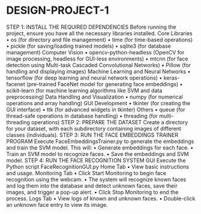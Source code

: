 # DESIGN-PROJECT-1

STEP 1: INSTALL THE REQUIRED DEPENDENCIES 
Before running the project, ensure you have all the necessary libraries 
installed. 
Core Libraries 
• os (for directory and file management) 
• time (for time-based operations) 
• pickle (for saving/loading trained models) 
• sqlite3 (for database management) 
Computer Vision 
• opencv-python-headless (OpenCV for image processing, 
headless for GUI-less environments) 
• mtcnn (for face detection using Multi-task Cascaded 
Convolutional Networks) 
• Pillow (for handling and displaying images) 
Machine Learning and Neural Networks 
• tensorflow (for deep learning and neural network operations) 
• keras-facenet (pre-trained FaceNet model for generating face 
embeddings) 
• scikit-learn (for machine learning algorithms like SVM and 
data preprocessing) 
Data Handling and Visualization 
• numpy (for numerical operations and array handling) 
GUI Development 
• tkinter (for creating the GUI interface) 
• ttk (for advanced widgets in tkinter) 
Others 
• queue (for thread-safe operations in database handling) 
• threading (for multi-threading operations) 
STEP 2: PREPARE THE DATASET 
Create a directory for your dataset, with each subdirectory containing 
images of different classes (individuals). 
STEP 3: RUN THE FACE EMBEDDINGS TRAINER PROGRAM 
Execute FaceEmbeddingsTrainer.py to generate the embeddings and 
train the SVM model. 
This will: 
• Generate embeddings for each face. 
• Train an SVM model to recognize faces. 
• Save the embeddings and SVM model. 
STEP 4: RUN THE FACE RECOGNITION SYSTEM GUI 
Execute the Python script FaceRecognitionGUI.py 
Home Tab 
• View basic instructions and usage. 
Monitoring Tab 
• Click Start Monitoring to begin face recognition using the 
webcam. 
• The system will recognize known faces and log them into the 
database and detect unknown faces, save their images, and 
trigger a pop-up alert. 
• Click Stop Monitoring to end the process. 
Logs Tab 
• View logs of known and unknown faces. 
• Double-click an unknown face entry to view its image.
